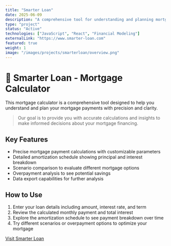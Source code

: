 ```yaml
---
title: "Smarter Loan"
date: 2025-06-09
description: "A comprehensive tool for understanding and planning mortgage payments with precision and clarity."
type: "project"
status: "Active"
technologies: ["JavaScript", "React", "Financial Modeling"]
externalLink: "https://www.smarter-loan.com"
featured: true
weight: 1
image: "/images/projects/smarterloan/overview.png"
---
```


# 🧮 Smarter Loan - Mortgage Calculator

This mortgage calculator is a comprehensive tool designed to help you understand and plan your mortgage payments with precision and clarity.

> Our goal is to provide you with accurate calculations and insights to make informed decisions about your mortgage financing.

## Key Features
- Precise mortgage payment calculations with customizable parameters
- Detailed amortization schedule showing principal and interest breakdown
- Scenario comparison to evaluate different mortgage options
- Overpayment analysis to see potential savings
- Data export capabilities for further analysis

## How to Use
1. Enter your loan details including amount, interest rate, and term
2. Review the calculated monthly payment and total interest
3. Explore the amortization schedule to see payment breakdown over time
4. Try different scenarios or overpayment options to optimize your mortgage

[Visit Smarter Loan](https://www.smarter-loan.com)